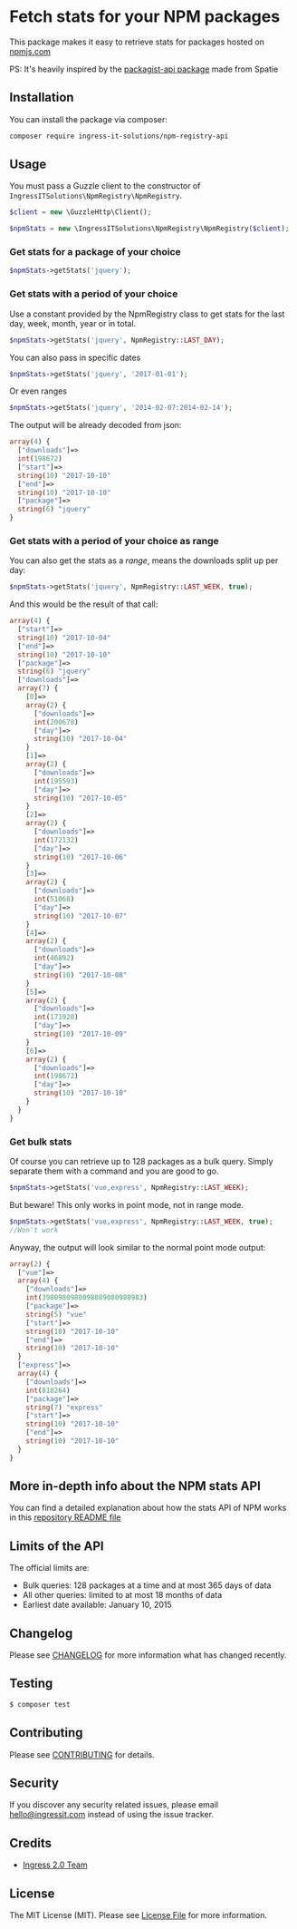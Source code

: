 # Fetch stats for your NPM packages

This package makes it easy to retrieve stats for packages hosted on [npmjs.com](https://www.npmjs.com/)

PS: It's heavily inspired by the [packagist-api package](https://github.com/spatie/packagist-api) made from Spatie
## Installation

You can install the package via composer:

``` bash
composer require ingress-it-solutions/npm-registry-api
```

## Usage

You must pass a Guzzle client to the constructor of `IngressITSolutions\NpmRegistry\NpmRegistry`.

``` php
$client = new \GuzzleHttp\Client();

$npmStats = new \IngressITSolutions\NpmRegistry\NpmRegistry($client);
```

### Get stats for a package of your choice
``` php
$npmStats->getStats('jquery');
```

### Get stats with a period of your choice

Use a constant provided by the NpmRegistry class to get stats for the last day, week, month, year or in total.
``` php
$npmStats->getStats('jquery', NpmRegistry::LAST_DAY);
```
You can also pass in specific dates
``` php
$npmStats->getStats('jquery', '2017-01-01');
```
Or even ranges
``` php
$npmStats->getStats('jquery', '2014-02-07:2014-02-14');
```

The output will be already decoded from json:

``` php
array(4) {
  ["downloads"]=>
  int(198672)
  ["start"]=>
  string(10) "2017-10-10"
  ["end"]=>
  string(10) "2017-10-10"
  ["package"]=>
  string(6) "jquery"
}
```

### Get stats with a period of your choice as range

You can also get the stats as a *range*, means the downloads split up per day:
``` php
$npmStats->getStats('jquery', NpmRegistry::LAST_WEEK, true);
```

And this would be the result of that call:

``` php
array(4) {
  ["start"]=>
  string(10) "2017-10-04"
  ["end"]=>
  string(10) "2017-10-10"
  ["package"]=>
  string(6) "jquery"
  ["downloads"]=>
  array(7) {
    [0]=>
    array(2) {
      ["downloads"]=>
      int(200678)
      ["day"]=>
      string(10) "2017-10-04"
    }
    [1]=>
    array(2) {
      ["downloads"]=>
      int(195593)
      ["day"]=>
      string(10) "2017-10-05"
    }
    [2]=>
    array(2) {
      ["downloads"]=>
      int(172132)
      ["day"]=>
      string(10) "2017-10-06"
    }
    [3]=>
    array(2) {
      ["downloads"]=>
      int(51068)
      ["day"]=>
      string(10) "2017-10-07"
    }
    [4]=>
    array(2) {
      ["downloads"]=>
      int(46892)
      ["day"]=>
      string(10) "2017-10-08"
    }
    [5]=>
    array(2) {
      ["downloads"]=>
      int(171920)
      ["day"]=>
      string(10) "2017-10-09"
    }
    [6]=>
    array(2) {
      ["downloads"]=>
      int(198672)
      ["day"]=>
      string(10) "2017-10-10"
    }
  }
}
```

### Get bulk stats

Of course you can retrieve up to 128 packages as a bulk query. Simply separate them with a command and you are good 
to go.

``` php
$npmStats->getStats('vue,express', NpmRegistry::LAST_WEEK);
```

But beware! This only works in point mode, not in range mode.

``` php
$npmStats->getStats('vue,express', NpmRegistry::LAST_WEEK, true);
//Won't work
```
Anyway, the output will look similar to the normal point mode output:

``` php 
array(2) {
  ["vue"]=>
  array(4) {
    ["downloads"]=>
    int(3980980980098089080980983)
    ["package"]=>
    string(5) "vue"
    ["start"]=>
    string(10) "2017-10-10"
    ["end"]=>
    string(10) "2017-10-10"
  }
  ["express"]=>
  array(4) {
    ["downloads"]=>
    int(818264)
    ["package"]=>
    string(7) "express"
    ["start"]=>
    string(10) "2017-10-10"
    ["end"]=>
    string(10) "2017-10-10"
  }
}
```

## More in-depth info about the NPM stats API

You can find a detailed explanation about how the stats API of NPM works in this
[repository README file](https://github.com/npm/registry/blob/master/docs/download-counts.md)

## Limits of the API

The official limits are:
+ Bulk queries: 128 packages at a time and at most 365 days of data
+ All other queries: limited to at most 18 months of data
+ Earliest date available: January 10, 2015

## Changelog

Please see [CHANGELOG](CHANGELOG.md) for more information what has changed recently.

## Testing

``` bash
$ composer test
```

## Contributing

Please see [CONTRIBUTING](CONTRIBUTING.md) for details.

## Security

If you discover any security related issues, please email hello@ingressit.com instead of using the issue tracker.

## Credits

- [Ingress 2.0 Team](https://www.ingressit.com)



## License

The MIT License (MIT). Please see [License File](LICENSE.md) for more information.
